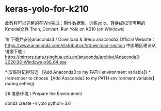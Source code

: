 # keras-yolo-for-k210
此教程可以完整的在Win完成：制作数据集、训练yolo、转换成k210可用的Kmodel文件
Train, Convert, Run Yolo on K210 (on Windows)

1# 下载并安装anaconda3 / Download & Steup anaconda3
   Official Website：https://www.anaconda.com/distribution/#download-section
   中国地区建议从镜像下载：https://mirrors.tuna.tsinghua.edu.cn/anaconda/archive/Anaconda3-2020.02-Windows-x86_64.exe 
   
   *(安装时记得勾选 【Add Anaconda3 to my PATH environment variable】)
   *(remember to choose【Add Anaconda3 to my PATH environment variable】during setting)

2# 准备环境 / Prepare the Environment
   
   conda create -n yolo python=3.6 
   
   
